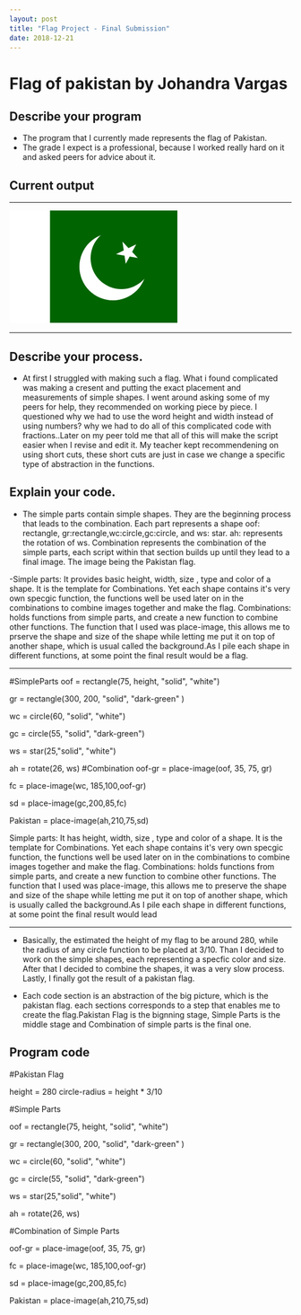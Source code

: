 ```yaml
---
layout: post
title: "Flag Project - Final Submission"
date: 2018-12-21
---
```

# Flag of pakistan by Johandra Vargas 

## Describe your program

-  The program that I currently made represents the flag of Pakistan.
-   The grade I expect is a professional, because I worked really hard on it and asked peers for advice about it.

## Current output

* * *
![Flag](/images/oof.png)
* * *

## Describe your process.

-   At first I struggled with making such a flag. What i found complicated was making a cresent and putting the exact placement and measurements of simple shapes. I went around asking some of my peers for help, they recommended on working piece by piece. I questioned why we had to use the word height and width instead of using numbers? why we had to do all of this complicated code with fractions..Later on my peer told me that all of this will make the script easier when I revise and edit it. My teacher kept recommendening on using short cuts, these short cuts are just in case we change a specific type of abstraction in the functions.

## Explain your code.

- The simple parts contain simple shapes. They are the beginning process that leads to the combination. Each part represents a shape oof: rectangle, gr:rectangle,wc:circle,gc:circle, and ws: star. ah: represents the rotation of ws.
Combination represents the combination of the simple parts, each script within that section builds up until they lead to a final image. The image being the Pakistan flag.

-Simple parts: It provides basic height, width, size , type and color of a shape. It is the template for Combinations. Yet each shape contains it's very own specgic function, the functions well be used later on in the combinations to combine images together and make the flag.
Combinations: holds functions from simple parts, and create a new function to combine other functions. The function that I used was place-image, this allows me to prserve the shape and size of the shape while letting me put it on top of another shape, which is usual called the background.As I pile each shape in different functions, at some point the final result would be a flag.

* * *

#SimpleParts
oof = rectangle(75, height,  "solid", "white")

gr = rectangle(300, 200, "solid", "dark-green" )

wc = circle(60, "solid", "white")

gc = circle(55, "solid", "dark-green")

ws = star(25,"solid", "white")

ah = rotate(26, ws)
#Combination
oof-gr = place-image(oof, 35, 75, gr)

fc = place-image(wc, 185,100,oof-gr)

sd = place-image(gc,200,85,fc)

Pakistan = place-image(ah,210,75,sd) 

Simple parts: It has height, width, size , type and color of a shape. It is the template for Combinations. Yet each shape contains it's very own specgic function, the functions well be used later on in the combinations to combine images together and make the flag.
Combinations: holds functions from simple parts, and create a new function to combine other functions. The function that I used was place-image, this allows me to preserve the shape and size of the shape while letting me put it on top of another shape, which is usually called the background.As I pile each shape in different functions, at some point the final result would lead 


* * *

-   Basically, the estimated the height of my flag to be around 280, while the radius of any circle function to be placed at 3/10. Than I decided to work on the simple shapes, each representing a specfic color and size. After that I decided to combine the shapes, it was a very slow process. Lastly, I finally got the result of a pakistan flag.

-  Each code section is an abstraction of the big picture, which is the pakistan flag. each sections corresponds to a step that enables me to create the flag.Pakistan Flag is the bignning stage, Simple Parts is the middle stage and Combination of simple parts is the final one.
 



## Program code

#Pakistan Flag 

height =  280
circle-radius = height * 3/10

#Simple Parts 

oof = rectangle(75, height,  "solid", "white")

gr = rectangle(300, 200, "solid", "dark-green" )

wc = circle(60, "solid", "white")

gc = circle(55, "solid", "dark-green")

ws = star(25,"solid", "white")

ah = rotate(26, ws)

#Combination of Simple Parts 

oof-gr = place-image(oof, 35, 75, gr)

fc = place-image(wc, 185,100,oof-gr)

sd = place-image(gc,200,85,fc)

Pakistan = place-image(ah,210,75,sd) 
